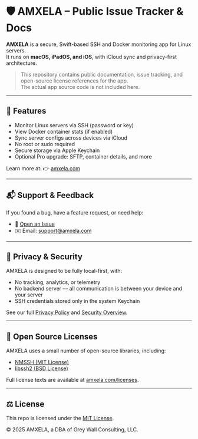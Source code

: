 # 🛡 AMXELA – Public Issue Tracker & Docs

**AMXELA** is a secure, Swift-based SSH and Docker monitoring app for Linux servers.  
It runs on **macOS, iPadOS, and iOS**, with iCloud sync and privacy-first architecture.

> This repository contains public documentation, issue tracking, and open-source license references for the app.  
> The actual app source code is not included here.

---

## 🔧 Features

- Monitor Linux servers via SSH (password or key)
- View Docker container stats (if enabled)
- Sync server configs across devices via iCloud
- No root or sudo required
- Secure storage via Apple Keychain
- Optional Pro upgrade: SFTP, container details, and more

Learn more at: 👉 [amxela.com](https://amxela.com)

---

## 📬 Support & Feedback

If you found a bug, have a feature request, or need help:

- 🐞 [Open an Issue](https://github.com/GreyWallConsulting/AMXELA-Public/issues)
- ✉️ Email: [support@amxela.com](mailto:support@amxela.com)

---

## 🔐 Privacy & Security

AMXELA is designed to be fully local-first, with:

- No tracking, analytics, or telemetry
- No backend server — all communication is between your device and your server
- SSH credentials stored only in the system Keychain

See our full [Privacy Policy](https://amxela.com/privacy) and [Security Overview](https://amxela.com/security).

---

## 📄 Open Source Licenses

AMXELA uses a small number of open-source libraries, including:

- [NMSSH (MIT License)](https://github.com/NMSSH/NMSSH)
- [libssh2 (BSD License)](https://www.libssh2.org)

Full license texts are available at [amxela.com/licenses](https://amxela.com/licenses).

---

## ⚖️ License

This repo is licensed under the [MIT License](LICENSE).

© 2025 AMXELA, a DBA of Grey Wall Consulting, LLC.
